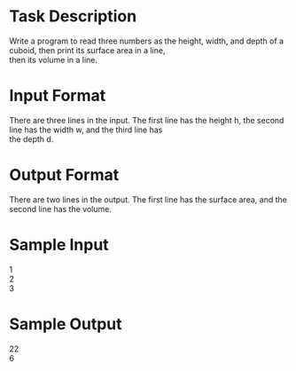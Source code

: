 # Task Description
Write a program to read three numbers as the height, width, and depth of a cuboid, then print its surface area in a line, <br> 
then its volume in a line.
# Input Format
There are three lines in the input. The first line has the height h, the second line has the width w, and the third line has <br>
the depth d.
# Output Format
There are two lines in the output. The first line has the surface area, and the second line has the volume.
# Sample Input
1\
2\
3
# Sample Output
22\
6
